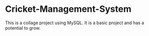 # Cricket-Management-System
This is a collage project using MySQL. It is a basic project and has a potential to grow.
